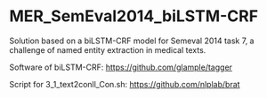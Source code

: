 # MER_SemEval2014_biLSTM-CRF
Solution based on a biLSTM-CRF model for Semeval 2014 task 7, a challenge of named entity extraction in medical texts.

Software of biLSTM-CRF: https://github.com/glample/tagger

Script for 3_1_text2conll_Con.sh: https://github.com/nlplab/brat
